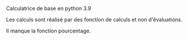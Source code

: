 Calculatrice de base en python 3.9

Les calculs sont réalisé par des fonction de calculs et non d'évaluations.

Il manque la fonction pourcentage.
